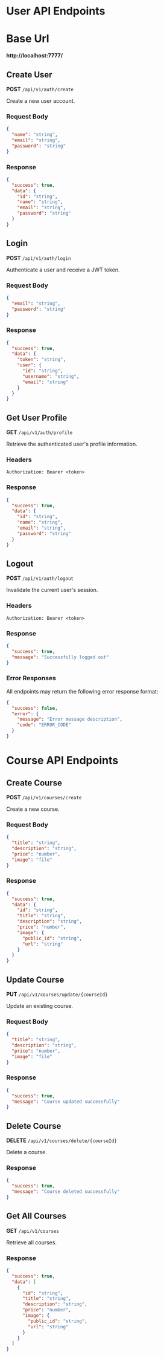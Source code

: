 # User API Endpoints

# Base Url 
**http://localhost:7777/**

## Create User
**POST** `/api/v1/auth/create`

Create a new user account.

### Request Body
```json
{
  "name": "string",
  "email": "string",
  "password": "string"
}
```

### Response
```json
{
  "success": true,
  "data": {
    "id": "string",
    "name": "string",
    "email": "string",
    "password": "string"
  }
}
```

## Login
**POST** `/api/v1/auth/login`

Authenticate a user and receive a JWT token.

### Request Body
```json
{
  "email": "string",
  "password": "string"
}
```

### Response
```json
{
  "success": true,
  "data": {
    "token": "string",
    "user": {
      "id": "string",
      "username": "string",
      "email": "string"
    }
  }
}
```

## Get User Profile
**GET** `/api/v1/auth/profile`

Retrieve the authenticated user's profile information.

### Headers
```
Authorization: Bearer <token>
```

### Response
```json
{
  "success": true,
  "data": {
    "id": "string",
    "name": "string",
    "email": "string",
    "password": "string"
  }
}
```

## Logout
**POST** `/api/v1/auth/logout`

Invalidate the current user's session.

### Headers
```
Authorization: Bearer <token>
```

### Response
```json
{
  "success": true,
  "message": "Successfully logged out"
}
```

### Error Responses
All endpoints may return the following error response format:
```json
{
  "success": false,
  "error": {
    "message": "Error message description",
    "code": "ERROR_CODE"
  }
}
```

# Course API Endpoints

## Create Course
**POST** `/api/v1/courses/create`

Create a new course.

### Request Body
```json
{
  "title": "string",
  "description": "string",
  "price": "number",
  "image": "file"
}
```

### Response
```json
{
  "success": true,
  "data": {
    "id": "string",
    "title": "string",
    "description": "string",
    "price": "number",
    "image": {
      "public_id": "string",
      "url": "string"
    }
  }
}
```

## Update Course
**PUT** `/api/v1/courses/update/{courseId}`

Update an existing course.

### Request Body
```json
{
  "title": "string",
  "description": "string",
  "price": "number",
  "image": "file"
}
```

### Response
```json
{
  "success": true,
  "message": "Course updated successfully"
}
```

## Delete Course
**DELETE** `/api/v1/courses/delete/{courseId}`

Delete a course.

### Response
```json
{
  "success": true,
  "message": "Course deleted successfully"
}
```

## Get All Courses
**GET** `/api/v1/courses`

Retrieve all courses.

### Response
```json
{
  "success": true,
  "data": [
    {
      "id": "string",
      "title": "string",
      "description": "string",
      "price": "number",
      "image": {
        "public_id": "string",
        "url": "string"
      }
    }
  ]
}
```